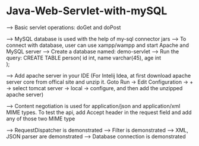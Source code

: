 # Java-Web-Servlet-with-mySQL
--> Basic servlet operations: doGet and doPost

--> MySQL database is used with the help of my-sql connector jars
--> To connect with database, user can use xampp/wampp and start Apache and MySQL server
--> Create a database named: demo-servlet
--> Run the query: 
                  CREATE TABLE person(
                  id int,
                  name varchar(45),
                  age int    
                   );
                   
--> Add apache server in your IDE (For Intelij Idea, at first download apache server core from offical site and unzip it. Goto Run -> Edit
    Configuration -> + -> select tomcat server -> local -> configure, and then add the unzipped apache server)

--> Content negotiation is used for application/json and application/xml MIME types. To test the api, add Accept header in the request
   field and add any of those two MIME type
   
--> RequestDispatcher is demonstrated
--> Filter is demonstrated
--> XML, JSON parser are demonstrated
--> Database connection is demonstrated
